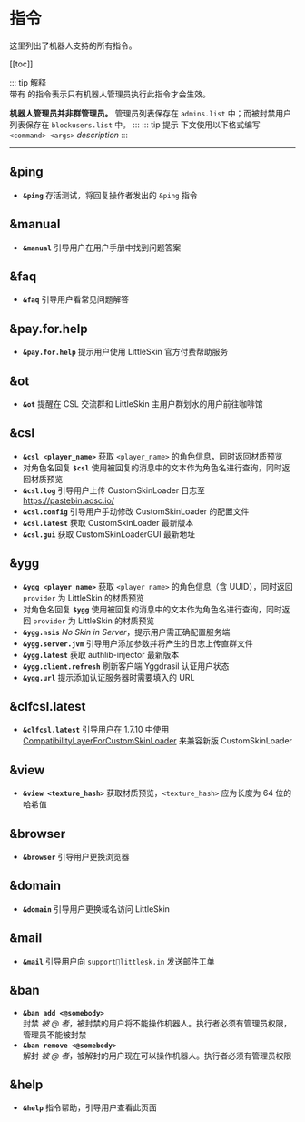 # 指令
这里列出了机器人支持的所有指令。


[[toc]]

::: tip 解释
<br />
 带有 <Badge text="仅管理员" type="warning"/> 的指令表示只有机器人管理员执行此指令才会生效。

**机器人管理员并非群管理员。** 管理员列表保存在 `admins.list` 中；而被封禁用户列表保存在 `blockusers.list` 中。
:::
::: tip 提示
下文使用以下格式编写  
`<command> <args>` *description*
:::

---
## &ping
- **`&ping`** 存活测试，将回复操作者发出的 `&ping` 指令

## &manual
- **`&manual`** 引导用户在用户手册中找到问题答案

## &faq
- **`&faq`** 引导用户看常见问题解答

## &pay.for.help
- **`&pay.for.help`** 提示用户使用 LittleSkin 官方付费帮助服务

## &ot
- **`&ot`** 提醒在 CSL 交流群和 LittleSkin 主用户群划水的用户前往咖啡馆

## &csl 
- **`&csl <player_name>`** 获取 `<player_name>` 的角色信息，同时返回材质预览
- 对角色名回复 **`$csl`** 使用被回复的消息中的文本作为角色名进行查询，同时返回材质预览
- **`&csl.log`** 引导用户上传 CustomSkinLoader 日志至 <https://pastebin.aosc.io/>
- **`&csl.config`** 引导用户手动修改 CustomSkinLoader 的配置文件
- **`&csl.latest`** 获取 CustomSkinLoader 最新版本
- **`&csl.gui`** 获取 CustomSkinLoaderGUI 最新地址

## &ygg
- **`&ygg <player_name>`**  获取 `<player_name>` 的角色信息（含 UUID），同时返回 `provider` 为 LittleSkin 的材质预览
- 对角色名回复 **`$ygg`** 使用被回复的消息中的文本作为角色名进行查询，同时返回 `provider` 为 LittleSkin 的材质预览
- **`&ygg.nsis`**  *No Skin in Server*，提示用户需正确配置服务端
- **`&ygg.server.jvm`**  引导用户添加参数并将产生的日志上传直群文件
- **`&ygg.latest`** 获取 authlib-injector 最新版本
- **`&ygg.client.refresh`** 刷新客户端 Yggdrasil 认证用户状态
- **`&ygg.url`** 提示添加认证服务器时需要填入的 URL

## &clfcsl.latest
- **`&clfcsl.latest`** 引导用户在 1.7.10 中使用 [CompatibilityLayerForCustomSkinLoader](https://www.mcbbs.net/thread-1109996-1-1.html) 来兼容新版 CustomSkinLoader

## &view
- **`&view <texture_hash>`**  获取材质预览，`<texture_hash>` 应为长度为 64 位的哈希值

## &browser
- **`&browser`** 引导用户更换浏览器

## &domain
- **`&domain`** 引导用户更换域名访问 LittleSkin

## &mail
- **`&mail`** 引导用户向 `support📧littlesk.in` 发送邮件工单

## &ban
- **`&ban add <@somebody>`** <Badge text="仅管理员" type="warning"/>  
    封禁 *被 @ 者*，被封禁的用户将不能操作机器人。执行者必须有管理员权限，管理员不能被封禁
- **`&ban remove <@somebody>`** <Badge text="仅管理员" type="warning"/>  
    解封 *被 @ 者*，被解封的用户现在可以操作机器人。执行者必须有管理员权限

## &help
- **`&help`** 指令帮助，引导用户查看此页面
